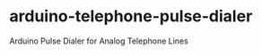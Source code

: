 arduino-telephone-pulse-dialer
==============================

Arduino Pulse Dialer for Analog Telephone Lines
